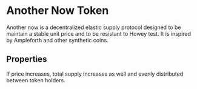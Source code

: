 # Another Now Token

Another now is a decentralized elastic supply protocol designed to be maintain a stable unit price and to be resistant to Howey test. It is inspired by Ampleforth and other synthetic coins.

## Properties
If price increases, total supply increases as well and evenly distributed between token holders.
